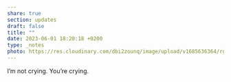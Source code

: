 ```yaml
---
share: true
section: updates
draft: false
title: ""
date: 2023-06-01 18:20:18 +0200
type: _notes
photo: https://res.cloudinary.com/dbi2zounq/image/upload/v1685636364/rgyvkuu1hjfdrzsjwp8k.jpg
---
```



I’m not crying. You’re crying. 
